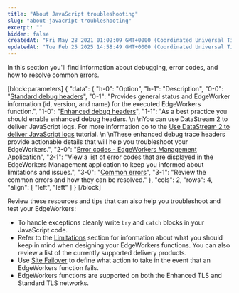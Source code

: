 ```yaml
---
title: "About JavaScript troubleshooting"
slug: "about-javacript-troubleshooting"
excerpt: ""
hidden: false
createdAt: "Fri May 28 2021 01:02:09 GMT+0000 (Coordinated Universal Time)"
updatedAt: "Tue Feb 25 2025 14:58:49 GMT+0000 (Coordinated Universal Time)"
---
```

In this section you'll find information about debugging, error codes, and how to resolve common errors. 

[block:parameters]
{
  "data": {
    "h-0": "Option",
    "h-1": "Description",
    "0-0": "[Standard debug headers](doc:enable-standard-debug-headers)",
    "0-1": "Provides general status and EdgeWorker information (id, version, and name) for the executed EdgeWorkers function.",
    "1-0": "[Enhanced debug headers](doc:enable-enhanced-debug-headers)",
    "1-1": "As a best practice you should enable enhanced debug headers.  \n  \nYou can use DataStream 2 to deliver JavaScript logs. For more information go to the [Use DataStream 2 to deliver JavaScript logs](doc:ds2-javascript-logging)  tutorial.  \n  \nThese enhanced debug trace headers provide actionable details that will help you troubleshoot your EdgeWorkers.",
    "2-0": "[Error codes - EdgeWorkers Management Application](doc:error-codes)",
    "2-1": "View a list of error codes that are displayed in the EdgeWorkers Management application to keep you informed about limitations and issues.",
    "3-0": "[Common errors](doc:common-errors)",
    "3-1": "Review the common errors and how they can be resolved."
  },
  "cols": 2,
  "rows": 4,
  "align": [
    "left",
    "left"
  ]
}
[/block]


Review these resources and tips that can also help you troubleshoot and test your EdgeWorkers:

- To handle exceptions cleanly write `try` and `catch` blocks in your JavaScript code.
- Refer to the [Limitations](doc:limitations) section for information about what you should keep in mind when designing your EdgeWorkers functions. You can also review a list of the currently supported delivery products.
- Use [Site Failover](doc:site-failover) to define what action to take in the event that an EdgeWorkers function fails.
- EdgeWorkers functions are supported on both the Enhanced TLS and Standard TLS networks.
